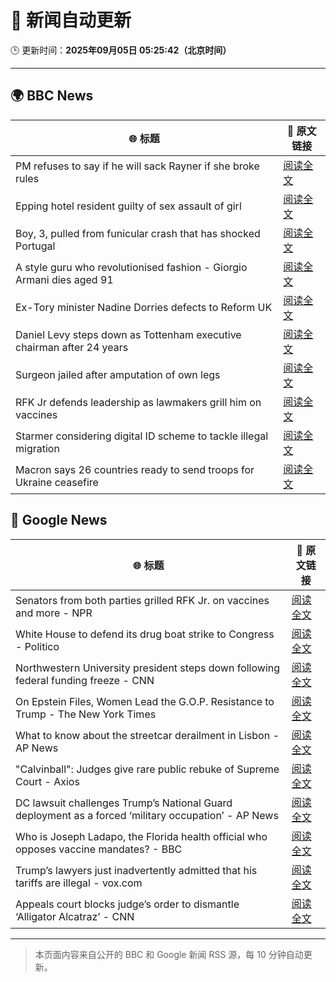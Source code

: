 # 🧠 新闻自动更新

🕒 更新时间：**2025年09月05日 05:25:42（北京时间）**

---

## 🌍 BBC News

| 🌐 标题 | 🔗 原文链接 |
|--------|-------------|
| PM refuses to say if he will sack Rayner if she broke rules | [阅读全文](https://www.bbc.com/news/articles/ce321d2n45vo?at_medium=RSS&at_campaign=rss) |
| Epping hotel resident guilty of sex assault of girl | [阅读全文](https://www.bbc.com/news/articles/cde3w04jwjzo?at_medium=RSS&at_campaign=rss) |
| Boy, 3, pulled from funicular crash that has shocked Portugal | [阅读全文](https://www.bbc.com/news/articles/cgrqj7ydr0ko?at_medium=RSS&at_campaign=rss) |
| A style guru who revolutionised fashion - Giorgio Armani dies aged 91 | [阅读全文](https://www.bbc.com/news/articles/c90z02n04nwo?at_medium=RSS&at_campaign=rss) |
| Ex-Tory minister Nadine Dorries defects to Reform UK | [阅读全文](https://www.bbc.com/news/articles/cj9zld87y1go?at_medium=RSS&at_campaign=rss) |
| Daniel Levy steps down as Tottenham executive chairman after 24 years | [阅读全文](https://www.bbc.com/sport/football/articles/c9qng2rj38do?at_medium=RSS&at_campaign=rss) |
| Surgeon jailed after amputation of own legs | [阅读全文](https://www.bbc.com/news/articles/c5yvpx20le2o?at_medium=RSS&at_campaign=rss) |
| RFK Jr defends leadership as lawmakers grill him on vaccines | [阅读全文](https://www.bbc.com/news/articles/cn4l7p771m4o?at_medium=RSS&at_campaign=rss) |
| Starmer considering digital ID scheme to tackle illegal migration | [阅读全文](https://www.bbc.com/news/articles/c5y5379djl3o?at_medium=RSS&at_campaign=rss) |
| Macron says 26 countries ready to send troops for Ukraine ceasefire | [阅读全文](https://www.bbc.com/news/articles/czxwl15w2qko?at_medium=RSS&at_campaign=rss) |

## 📰 Google News

| 🌐 标题 | 🔗 原文链接 |
|--------|-------------|
| Senators from both parties grilled RFK Jr. on vaccines and more - NPR | [阅读全文](https://news.google.com/rss/articles/CBMirwFBVV95cUxPMGNBS0ZDUWgyT3BiV0RhMjFZWmNHNzJQYS1ZYXFLY0Vhdnp4VzJuN2ZmZFdVT0tZUi05cUY5cGNBLVNXVGM4YUNPUVgyNXA5eE9Ub3R6ZUoyYTRidUVBQjFudXFoZzVYa2tXaVo0Qzd6ZVlwSXhPcy0xSzJ3VGpsRDdpTXZXeDk5Vk0wQW15YUpiVFZrVk1lc24zM2ZtczN3WDJ2c0FWVkRRYkZHNVdR?oc=5) |
| White House to defend its drug boat strike to Congress - Politico | [阅读全文](https://news.google.com/rss/articles/CBMilAFBVV95cUxOYzJvbTNIdW1TbXFBdGhTdDUwb1g4Tkowc05QbmEwdlVtTDg5Y2ZCM29LZVpRVXJRMWtMZ0JIcHdpbjNiVkxOSU1VRk9BVzJVWUQzSUxSNGt0RTF1Ym9pNXVCbm0zak1BQWd1YkMyeHZWRUV5eVNxeUc1Y0k5ek82MjUwczA2bHo1REtSZWttV25ob1BS?oc=5) |
| Northwestern University president steps down following federal funding freeze - CNN | [阅读全文](https://news.google.com/rss/articles/CBMihAFBVV95cUxOS0FHaGdLV0dhdDZVMW5QNk5kYlZldkE2SnJPQkhmSW1URUFuT1h0WEtsTi1PT25WMTU3TkREVmVVVU1EU1BfMV9yTGh4UUd3QklQMVE4RElIdGQ0T3NpdTJ4TW5uZkhCblFQTGtONjFFOUNnX2lPaTdraFBHamhsOG9La0Q?oc=5) |
| On Epstein Files, Women Lead the G.O.P. Resistance to Trump - The New York Times | [阅读全文](https://news.google.com/rss/articles/CBMijgFBVV95cUxOTEhmVUNvVXNuLU5yRjA5SHRPeTFiQzlRbnNIMUFrczJHUl9GaFBuaFdxVHFQcTRMSjRjSks0elUwc1JZSFl2Ykg1WUo2Qm1aZ3pwNm9pV3ZqOExVRF9lZ3VTaWltZEVNekNxVERtZ1U5VGlIalR4WlEzRFU0UWxYNXhpa1ZBaWRlZmxGNFR3?oc=5) |
| What to know about the streetcar derailment in Lisbon - AP News | [阅读全文](https://news.google.com/rss/articles/CBMiqwFBVV95cUxPRkIxenlBZENrMU5OaThEcFNva3hwMUFqVEtua0JzenNPQzVseGJ6NVRnSW5nRE9ld0FCbjVYMlh6SlpTZFJzemMwR0lnV2djWEhRcmE4czJUbHpISzZIbDBhcVFiblpkRTRFMjJDM0lqYk9CdXhtcEtoRGFsWWhrUk5XZlZnMC1PcFdsT1RDZ0hlVjJmcjFmVVE2NjRTTnY3UEZTWnlwVF9SZnc?oc=5) |
| "Calvinball": Judges give rare public rebuke of Supreme Court - Axios | [阅读全文](https://news.google.com/rss/articles/CBMikgFBVV95cUxOV1FjSkh0NjFscHZkTjV2X3lTeWp0b3llOEtIS2l2Z09kdE5VTEdHY0k4cEg0MWZyRDgzVENiZkRxOUFFNUIybzRpdURzcENlWG1pYktOX0FNTEtCX3NRUFpOZ1pYeFFsbXM5MUpGR1F0NVMxNTBqRURSVm5XcEJ2emRaNjdPclFIYS1XUnZzTjlKZw?oc=5) |
| DC lawsuit challenges Trump’s National Guard deployment as a forced ‘military occupation’ - AP News | [阅读全文](https://news.google.com/rss/articles/CBMiuwFBVV95cUxPcWhRQmxLRjhXQ0VzUTRxTGpPdmRkTnJXUm5LQm9qdzhKcDhDeUZVeW0welg3VkJqZzctTDV4dmFZbDV4Wk1yeHFHM0plcWdsNTlTeGpXcXQwb01velY1SlQyZ0hsSXM0U1BZTXF6MFRpQkVlZkt2cEdweTFubmJZanFMSnladDVPMlUyRFMzbi11UGp1RTVvTTBWalZFbWNhaVk5bVhLbnBZVDZMR3VwaUhnWU1hNU9UWHJz?oc=5) |
| Who is Joseph Ladapo, the Florida health official who opposes vaccine mandates? - BBC | [阅读全文](https://news.google.com/rss/articles/CBMiWkFVX3lxTE9UalY3WFdKYXI5ZUNWLTVOWVhLVkRlZGwyLTdBSXg5Zk0tMF8yOVBBLUJvM1VwRU9FNjRfODNtX2h5Q050Tk9uQ2lZYkJIcUV0RER6YzBIVWFLZ9IBX0FVX3lxTE5DQVpIUmxIX2tEYmluRE9kQmJOaWkwTHF3MUFvbW5CRnVzbFFQY25sRk43RDRKaHBVc1FCWm1OdFdGbTFaSldQV0tnR2hYcmo5RzJIdE5JakJQNm9pVzIw?oc=5) |
| Trump’s lawyers just inadvertently admitted that his tariffs are illegal - vox.com | [阅读全文](https://news.google.com/rss/articles/CBMiggFBVV95cUxQNk1VNkJGNEhYNzVkeDVVZU83ak1UUmZvMGJMRkNWM3VKQTMzcnFrbGU1UlVrYzZXRndvTTJpRXJZbDdPY0RQQmpDc3k3SUhJMHVXOEs0MUNVNi0yR0ZzanVkaW1xNFdMa0E4cnJ3RklMdVNkWDNHNEtlR1VLWkFpWFB3?oc=5) |
| Appeals court blocks judge’s order to dismantle ‘Alligator Alcatraz’ - CNN | [阅读全文](https://news.google.com/rss/articles/CBMie0FVX3lxTE85UVZ4THh6bEZuMEtia2FHczh3bTFPbGlUenBPekpITm5mZjVPaUp1ckZrdVFQUWdVNDNKNVdZd0h6S2pFMnd4Zk91UHJNZUlYYWx5TnpVbWVsOGlCOVBndXgtZ3FZRUUwSmlRT1lqQ1pldVhaV2J2cy1ZUQ?oc=5) |

---
> 本页面内容来自公开的 BBC 和 Google 新闻 RSS 源，每 10 分钟自动更新。